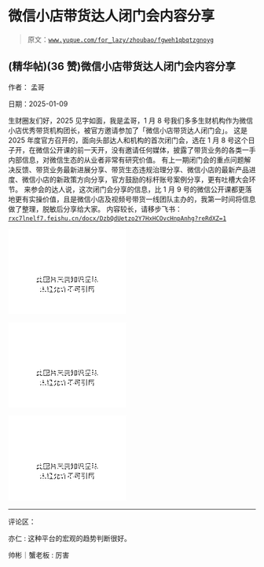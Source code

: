 # 微信小店带货达人闭门会内容分享

> 原文：[`www.yuque.com/for_lazy/zhoubao/fgweh1qbqtzgnoyg`](https://www.yuque.com/for_lazy/zhoubao/fgweh1qbqtzgnoyg)

## (精华帖)(36 赞)微信小店带货达人闭门会内容分享

作者： 孟哥

日期：2025-01-09

生财圈友们好，2025 见字如面，我是孟哥，1 月 8 号我们多多生财机构作为微信小店优秀带货机构团长，被官方邀请参加了「微信小店带货达人闭门会」。
这是 2025 年度官方召开的，面向头部达人和机构的首次闭门会，选在 1 月 8 号这个日子开，在微信公开课的前一天开，没有邀请任何媒体，披露了带货业务的各类一手内部信息，对微信生态的从业者非常有研究价值。
有上一期闭门会的重点问题解决反馈、带货业务最新进展分享、带货生态违规治理分享、微信小店的最新产品进度、微信小店的新政策方向分享，官方鼓励的标杆账号案例分享，更有吐槽大会环节。
来参会的达人说，这次闭门会分享的信息，比 1 月 9 号的微信公开课都更落地更有实操价值，且是微信小店及视频号带货一线团队主办的，我第一时间将信息做了整理，脱敏后分享给大家。
内容较长，请移步飞书： [`rxc7lnelf7.feishu.cn/docx/DzbQdUetzo2Y7HxHCOvcHnpAnhg?reRdXZ=1`](https://rxc7lnelf7.feishu.cn/docx/DzbQdUetzo2Y7HxHCOvcHnpAnhg?reRdXZ=1)

![](img/16b881359e989fddbdd09ca70c704de0.png "None")

![](img/91cc743851338ff274e64a33a6ef585c.png "None")

![](img/1b978c25e0e65c6f3bc47519e63b546e.png "None")

* * *

评论区：

亦仁 : 这种平台的宏观的趋势判断很好。

帅彬｜蟹老板 : 厉害